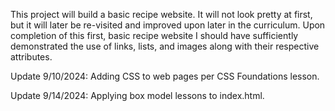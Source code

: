 This project will build a basic recipe website. It 
will not look pretty at first, but it will later 
be re-visited and improved upon later in the curriculum. 
Upon completion of this first, basic recipe website I should have 
sufficiently demonstrated the use of links, lists, and images 
along with their respective attributes.

Update 9/10/2024:
Adding CSS to web pages per CSS Foundations lesson.

Update 9/14/2024:
Applying box model lessons to index.html.